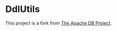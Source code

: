 DdlUtils
========

This project is a fork from [The Apache DB Project].

[The Apache DB Project]:http://db.apache.org/ddlutils/
